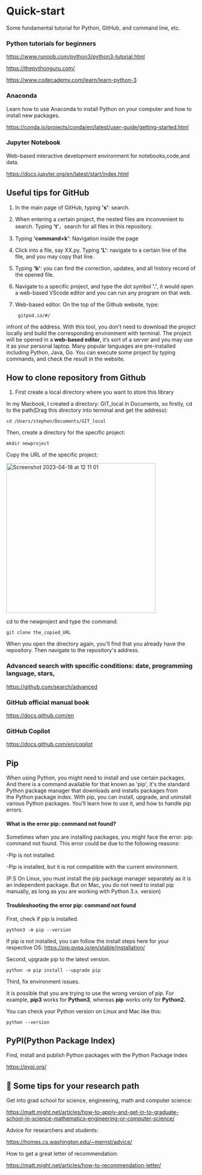 # Quick-start
Some fundamental tutorial for Python, GitHub, and command line, etc.

### Python tutorials for beginners

https://www.runoob.com/python3/python3-tutorial.html

https://thepythonguru.com/

https://www.codecademy.com/learn/learn-python-3

### Anaconda

Learn how to use Anaconda to install Python on your computer and how to install new packages.

https://conda.io/projects/conda/en/latest/user-guide/getting-started.html

### Jupyter Notebook

Web-based interactive development environment for notebooks,code,and data.

https://docs.jupyter.org/en/latest/start/index.html

## Useful tips for GitHub

1. In the main page of GitHub, typing **'s'**: search.

2. When entering a certain project, the nested files are inconvenient to search. Typing **'t'**，search for all files in this repository.

3. Typing **'command+k'**: Navigation inside the page

4. Click into a file, say XX.py. Typing **'L'**: navigate to a certain line of the file, and you may copy that line.

5. Typing **'b'**: you can find the correction, updates, and all history record of the opened file.

7. Navigate to a specific project, and type the dot symbol **'.'**, it would open a web-based VScode editor and you can run any program on that web.

6. Web-based editor. On the top of the Github website, type:

    
        gitpod.io/#/

infront of the address. With this tool, you don’t need to download the project locally and build the corresponding environment with terminal. The project will be opened in a **web-based editor**, it’s sort of a server and you may use it as your personal laptop. Many popular languages are pre-installed including Python, Java, Go. You can execute some project by typing commands, and check the result in the website.

## How to clone repository from Github

1. First create a local directory where you want to store this library

In my Macbook, I created a directory: GIT_local in Documents, so firstly, cd to the path(Drag this directory into terminal and get the address):

    cd /Users/stephen/Documents/GIT_local

Then, create a directory for the specific project:

    mkdir newproject

Copy the URL of the specific project:

<img width="397" alt="Screenshot 2023-04-18 at 12 11 01" src="https://user-images.githubusercontent.com/98719524/232853094-6387f09d-ba75-4e19-b965-4987791c1ea4.png">


cd to the newproject and type the command: 

    git clone the_copied_URL

When you open the directory again, you'll find that you already have the repository. Then navigate to the repository's address.

### Advanced search with specific conditions: date, programming language, stars, 

https://github.com/search/advanced

### GitHub official manual book

https://docs.github.com/en

### GitHub Copilot 

https://docs.github.com/en/copilot

## Pip

When using Python, you might need to install and use certain packages. And there is a command available for that known as 'pip', it's the standard Python package manager that downloads and installs packages from the Python package index. With pip, you can install, upgrade, and uninstall various Python packages. You'll learn how to use it, and how to handle pip errors.

#### What is the error pip: command not found?

Sometimes when you are installing packages, you might face the error: pip: command not found. This error could be due to the following reasons:

-Pip is not installed.

-Pip is installed, but it is not compatible with the current environment.

(P.S On Linux, you must install the pip package manager separately as it is an independent package. But on Mac, you do not need to install pip manually, as long as you are working with Python 3.x. version)

#### Troubleshooting the error pip: command not found

First, check if pip is installed.

    python3 -m pip --version 


If pip is not installed, you can follow the install steps here for your respective OS: https://pip.pypa.io/en/stable/installation/

Second, upgrade pip to the latest version.

    python -m pip install --upgrade pip
    
    
Third, fix environment issues.

It is possible that you are trying to use the wrong version of pip. For example, **pip3** works for **Python3**, whereas **pip** works only for **Python2.**

You can check your Python version on Linux and Mac like this:

    python --version

## PyPI(Python Package Index) 

Find, install and publish Python packages with the Python Package Index

https://pypi.org/

## 🤔 Some tips for your research path

Get into grad school for science, engineering, math and computer science:

https://matt.might.net/articles/how-to-apply-and-get-in-to-graduate-school-in-science-mathematics-engineering-or-computer-science/

Advice for researchers and students:

https://homes.cs.washington.edu/~mernst/advice/

How to get a great letter of recommendation:

https://matt.might.net/articles/how-to-recommendation-letter/
